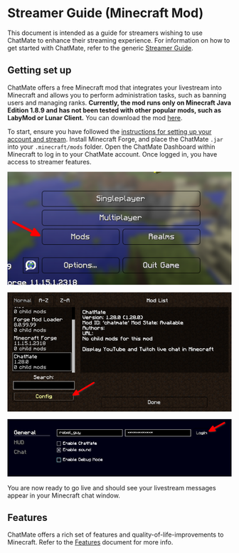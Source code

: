 # Streamer Guide (Minecraft Mod)

This document is intended as a guide for streamers wishing to use ChatMate to enhance their streaming experience. For information on how to get started with ChatMate, refer to the generic [Streamer Guide](https://github.com/RebelGuy/chat-mate/blob/master/docs/streamer-guide.md).

## Getting set up

ChatMate offers a free Minecraft mod that integrates your livestream into Minecraft and allows you to perform administration tasks, such as banning users and managing ranks. **Currently, the mod runs only on Minecraft Java Edition 1.8.9 and has not been tested with other popular mods, such as LabyMod or Lunar Client.** You can download the mod [here](https://github.com/RebelGuy/chat-mate-client/releases/latest).

To start, ensure you have followed the [instructions for setting up your account and stream](https://github.com/RebelGuy/chat-mate/blob/master/docs/streamer-guide.md). Install Minecraft Forge, and place the ChatMate `.jar` into your `.minecraft/mods` folder. Open the ChatMate Dashboard within Minecraft to log in to your ChatMate account. Once logged in, you have access to streamer features.

![Click on the "Mods" button in the Minecraft main menu](enable-chat-mate-1.png)

![Locate the ChatMate mod entry and click on the "Config" button](enable-chat-mate-2.png)

![Enter your account details and click "Login".](enable-chat-mate-3.png)

You are now ready to go live and should see your livestream messages appear in your Minecraft chat window.

## Features

ChatMate offers a rich set of features and quality-of-life-improvements to Minecraft. Refer to the [Features](features.md) document for more info.
